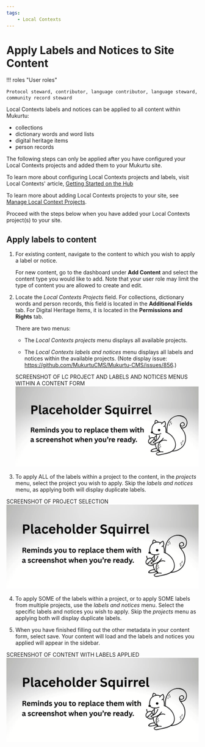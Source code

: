 ```yaml
---
tags:
    - Local Contexts
---
```


# Apply Labels and Notices to Site Content

!!! roles "User roles"
    
    Protocol steward, contributor, language contributor, language steward, community record steward

Local Contexts labels and notices can be applied to all content within Mukurtu:

- collections
- dictionary words and word lists
- digital heritage items
- person records

The following steps can only be applied after you have configured your Local Contexts projects and added them to your Mukurtu site. 

To learn more about configuring Local Contexts projects and labels, visit Local Contexts' article, [Getting Started on the Hub](https://localcontexts.org/support/getting-started-on-the-hub/)

To learn more about adding Local Contexts projects to your site, see [Manage Local Context Projects](Link).

Proceed with the steps below when you have added your Local Contexts project(s) to your site.

## Apply labels to content

1. For existing content, navigate to the content to which you wish to apply a label or notice. 

    For new content, go to the dashboard under **Add Content** and select the content type you would like to add. Note that your user role may limit the type of content you are allowed to create and edit.


2. Locate the *Local Contexts Projects* field. For collections, dictionary words and person records, this field is located in the **Additional Fields** tab. For Digital Heritage Items, it is located in the **Permissions and Rights** tab. 

    There are two menus: 
    
    - The *Local Contexts projects* menu displays all available projects. 

    - The *Local Contexts labels and notices* menu displays all labels and notices within the available projects. (Note display issue: https://github.com/MukurtuCMS/Mukurtu-CMS/issues/856.) 

    SCREENSHOT OF LC PROJECT AND LABELS AND NOTICES MENUS WITHIN A CONTENT FORM
    ![Screenshot of LC project and labels and notices within a content form](../_embeds/placeholderscreenshot.png)

3. To apply ALL of the labels within a project to the content, in the *projects* menu, select the project you wish to apply. Skip the *labels and notices* menu, as applying both will display duplicate labels.

SCREENSHOT OF PROJECT SELECTION
![Screenshot of project selection ](../_embeds/placeholderscreenshot.png)

4. To apply SOME of the labels within a project, or to apply SOME labels from multiple projects, use the *labels and notices* menu. Select the specific labels and notices you wish to apply. Skip the *projects* menu as applying both will display duplicate labels.

5. When you have finished filling out the other metadata in your content form, select save. Your content will load and the labels and notices you applied will appear in the sidebar.

SCREENSHOT OF CONTENT WITH LABELS APPLIED
![Screenshot of content with labels applied](../_embeds/placeholderscreenshot.png)